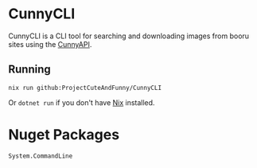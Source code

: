 # CunnyCLI
CunnyCLI is a CLI tool for searching and downloading images from booru sites using the [CunnyAPI](https://github.com/ProjectCuteAndFunny/CunnyAPI).

## Running
`nix run github:ProjectCuteAndFunny/CunnyCLI`

Or `dotnet run` if you don't have [Nix](https://github.com/NixOS/nix) installed.

# Nuget Packages
```
System.CommandLine
```
